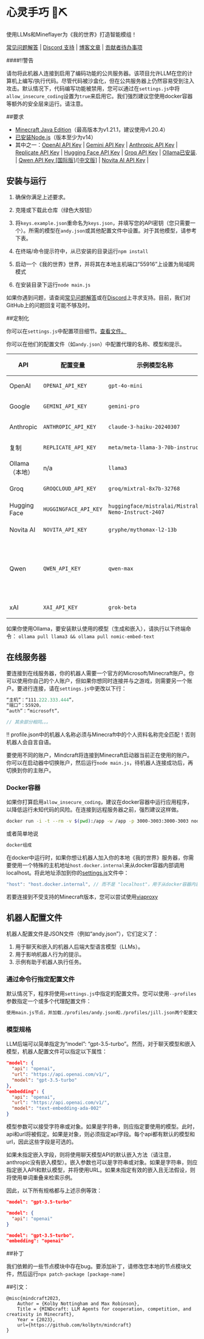 # 心灵手巧 🧠⛏️

使用LLMs和Mineflayer为《我的世界》打造智能模组！

[常见问题解答](https://github.com/kolbytn/mindcraft/blob/main/FAQ.md) | [Discord 支持](https://discord.gg/mp73p35dzC) | [博客文章](https://kolbynottingham.com/mindcraft/) | [贡献者待办事项](https://github.com/users/kolbytn/projects/1)

####‼️警告

请勿将此机器人连接到启用了编码功能的公共服务器。该项目允许LLM在您的计算机上编写/执行代码。尽管代码被沙盒化，但在公共服务器上仍然容易受到注入攻击。默认情况下，代码编写功能被禁用，您可以通过在`settings.js`中将`allow_insecure_coding`设置为`true`来启用它。我们强烈建议您使用docker容器等额外的安全层来运行。请注意。

##要求

- [Minecraft Java Edition](https://www.minecraft.net/en-us/store/minecraft-java-bedrock-edition-pc)（最高版本为v1.21.1，建议使用v1.20.4）
- [已安装Node.js](https://nodejs.org/)（版本至少为v14）
- 其中之一：[OpenAI API Key](https://openai.com/blog/openai-api) | [Gemini API Key](https://aistudio.google.com/app/apikey) | [Anthropic API Key](https://docs.anthropic.com/claude/docs/getting-access-to-claude) | [Replicate API Key](https://replicate.com/) | [Hugging Face API Key](https://huggingface.co/) | [Groq API Key](https://console.groq.com/keys) | [Ollama已安装](https://ollama.com/download). | [Qwen API Key [国际版]](https://www.alibabacloud.com/help/en/model-studio/developer-reference/get-api-key)/[[中文版]](https://help.aliyun.com/zh/model-studio/getting-started/first-api-call-to-qwen?) | [Novita AI API Key](https://novita.ai/settings?utm_source=github_mindcraft&utm_medium=github_readme&utm_campaign=link#key-management) |

## 安装与运行

1. 确保你满足上述要求。

2. 克隆或下载此仓库（绿色大按钮）

3. 将`keys.example.json`重命名为`keys.json`，并填写您的API密钥（您只需要一个）。所需的模型在`andy.json`或其他配置文件中设置。对于其他模型，请参考下表。

4. 在终端/命令提示符中，从已安装的目录运行`npm install`

5. 启动一个《我的世界》世界，并将其在本地主机端口“55916”上设置为局域网模式

6. 在安装目录下运行`node main.js`

如果你遇到问题，请查阅[常见问题解答](https://github.com/kolbytn/mindcraft/blob/main/FAQ.md)或在[Discord](https://discord.gg/jVxQWVTM)上寻求支持。目前，我们对GitHub上的问题回复可能不够及时。

##定制化

你可以在`settings.js`中配置项目细节。[查看文件。](settings.js)

你可以在他们的配置文件（如`andy.json`）中配置代理的名称、模型和提示。

| API | 配置变量 | 示例模型名称 | 文档 |
|------|------|------|------|
| OpenAI | `OPENAI_API_KEY` | `gpt-4o-mini` | [文档](https://platform.openai.com/docs/models) |
| Google | `GEMINI_API_KEY` | `gemini-pro` | [文档](https://ai.google.dev/gemini-api/docs/models/gemini) |
| Anthropic | `ANTHROPIC_API_KEY` | `claude-3-haiku-20240307` | [文档](https://docs.anthropic.com/claude/docs/models-overview) |
| 复制 | `REPLICATE_API_KEY` | `meta/meta-llama-3-70b-instruct` | [文档](https://replicate.com/collections/language-models) |
| Ollama（本地） | n/a | `llama3` | [文档](https://ollama.com/library) |
| Groq | `GROQCLOUD_API_KEY` | `groq/mixtral-8x7b-32768` | [文档](https://console.groq.com/docs/models) |
| Hugging Face | `HUGGINGFACE_API_KEY` | `huggingface/mistralai/Mistral-Nemo-Instruct-2407` | [文档](https://huggingface.co/models) |
| Novita AI | `NOVITA_API_KEY` | `gryphe/mythomax-l2-13b` | [文档](https://novita.ai/model-api/product/llm-api?utm_source=github_mindcraft&utm_medium=github_readme&utm_campaign=link) |
| Qwen | `QWEN_API_KEY` | `qwen-max` | [国际版](https://www.alibabacloud.com/help/en/model-studio/developer-reference/use-qwen-by-calling-api)/[中文版](https://help.aliyun.com/zh/model-studio/getting-started/models) |
| xAI | `XAI_API_KEY` | `grok-beta` | [文档](https://docs.x.ai/docs) |

如果你使用Ollama，要安装默认使用的模型（生成和嵌入），请执行以下终端命令：
`ollama pull llama3 && ollama pull nomic-embed-text`

## 在线服务器
要连接到在线服务器，你的机器人需要一个官方的Microsoft/Minecraft账户。你可以使用你自己的个人账户，但如果你想同时连接并与之游戏，则需要另一个账户。要进行连接，请在`settings.js`中更改以下行：
```javascript
“主机”：“111.222.333.444”，
“端口”：55920，
“auth”：“microsoft”，

// 其余部分相同。。。
```
‼️ profile.json中的机器人名称必须与Minecraft中的个人资料名称完全匹配！否则机器人会自言自语。

要使用不同的账户，Mindcraft将连接到Minecraft启动器当前正在使用的账户。你可以在启动器中切换账户，然后运行`node main.js`，待机器人连接成功后，再切换到你的主账户。

### Docker容器

如果你打算启用`allow_insecure_coding`，建议在docker容器中运行应用程序，以降低运行未知代码的风险。在连接到远程服务器之前，强烈建议这样做。

```bash
docker run -i -t --rm -v $(pwd):/app -w /app -p 3000-3003:3000-3003 node:latest node main.js
```
或者简单地说
```bash
docker组成
```

在docker中运行时，如果你想让机器人加入你的本地《我的世界》服务器，你需要使用一个特殊的主机地址`host.docker.internal`来从docker容器内部调用localhost。将此地址添加到你的[settings.js](settings.js)文件中：

```javascript
"host": "host.docker.internal", // 而不是 "localhost"，用于从docker容器内部加入本地《我的世界》游戏
```

若要连接到不受支持的Minecraft版本，您可以尝试使用[viaproxy](services/viaproxy/README.md)

## 机器人配置文件

机器人配置文件是JSON文件（例如“andy.json”），它们定义了：

1. 用于聊天和嵌入的机器人后端大型语言模型（LLMs）。
2. 用于影响机器人行为的提示。
3. 示例有助于机器人执行任务。

### 通过命令行指定配置文件

默认情况下，程序将使用`settings.js`中指定的配置文件。您可以使用`--profiles`参数指定一个或多个代理配置文件：

```bash
使用main.js节点，并加载./profiles/andy.json和./profiles/jill.json两个配置文件
```

### 模型规格

LLM后端可以简单指定为“model”: “gpt-3.5-turbo”。然而，对于聊天模型和嵌入模型，机器人配置文件可以指定以下属性：

```json
"model": {
  "api": "openai",
  "url": "https://api.openai.com/v1/",
  "model": "gpt-3.5-turbo"
},
"embedding": {
  "api": "openai",
  "url": "https://api.openai.com/v1/",
  "model": "text-embedding-ada-002"
}
```

模型参数可以接受字符串或对象。如果是字符串，则应指定要使用的模型。此时，api和url将被假定。如果是对象，则必须指定api字段。每个api都有默认的模型和url，因此这些字段是可选的。

如果未指定嵌入字段，则将使用聊天模型API的默认嵌入方法（请注意，anthropic没有嵌入模型）。嵌入参数也可以是字符串或对象。如果是字符串，则应指定嵌入API和默认模型，并将使用URL。如果未指定有效的嵌入且无法假设，则将使用单词重叠来检索示例。

因此，以下所有规格都与上述示例等效：

```json
"model": "gpt-3.5-turbo"
```
```json
"model": {
  "api": "openai"
}
```
```json
"model": "gpt-3.5-turbo",
"embedding": "openai"
```

##补丁

我们依赖的一些节点模块中存在bug。要添加补丁，请修改您本地的节点模块文件，然后运行`npx patch-package [package-name]`

##引文：

```
@misc{mindcraft2023,
    Author = {Kolby Nottingham and Max Robinson},
    Title = {MINDcraft: LLM Agents for cooperation, competition, and creativity in Minecraft},
    Year = {2023},
    url={https://github.com/kolbytn/mindcraft}
}
```
